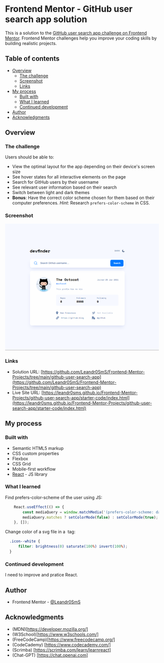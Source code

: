 # Frontend Mentor - GitHub user search app solution

This is a solution to the [GitHub user search app challenge on Frontend Mentor](https://www.frontendmentor.io/challenges/github-user-search-app-Q09YOgaH6). Frontend Mentor challenges help you improve your coding skills by building realistic projects. 

## Table of contents

- [Overview](#overview)
  - [The challenge](#the-challenge)
  - [Screenshot](#screenshot)
  - [Links](#links)
- [My process](#my-process)
  - [Built with](#built-with)
  - [What I learned](#what-i-learned)
  - [Continued development](#continued-development)
- [Author](#author)
- [Acknowledgments](#acknowledgments)

## Overview

### The challenge

Users should be able to:

- View the optimal layout for the app depending on their device's screen size
- See hover states for all interactive elements on the page
- Search for GitHub users by their username
- See relevant user information based on their search
- Switch between light and dark themes
- **Bonus**: Have the correct color scheme chosen for them based on their computer preferences. _Hint_: Research `prefers-color-scheme` in CSS.


### Screenshot

![](./starter-code/Screenshot-github.png)

### Links

- Solution URL: [https://github.com/Leandr0SmS/Frontend-Mentor-Projects/tree/main/github-user-search-app](https://github.com/Leandr0SmS/Frontend-Mentor-Projects/tree/main/github-user-search-app)
- Live Site URL: [https://leandr0sms.github.io/Frontend-Mentor-Projects/github-user-search-app/starter-code/index.html](https://leandr0sms.github.io/Frontend-Mentor-Projects/github-user-search-app/starter-code/index.html)

## My process

### Built with

- Semantic HTML5 markup
- CSS custom properties
- Flexbox
- CSS Grid
- Mobile-first workflow
- [React](https://reactjs.org/) - JS library

### What I learned

Find prefers-color-scheme of the user using JS:
```js
    React.useEffect(() => {
        const mediaQuery = window.matchMedia('(prefers-color-scheme: dark)');
        mediaQuery.matches ? setColorMode(false) : setColorMode(true);
    }, []);
```

Change color of a svg file in a <img> tag:
```CSS
  .icon--white {
      filter: brightness(0) saturate(100%) invert(100%);
  }
```

### Continued development

I need to improve and pratice React.

## Author

- Frontend Mentor - [@Leandr0SmS](https://www.frontendmentor.io/profile/Leandr0SmS)

## Acknowledgments

- (MDN)[https://developer.mozilla.org/]
- (W3School)[https://www.w3schools.com/]
- (FreeCodeCamp)[https://www.freecodecamp.org/]
- (CodeCademy) [https://www.codecademy.com/]
- (Scrimba) [https://scrimba.com/learn/learnreact]
- (Chat-GPT) [https://chat.openai.com]